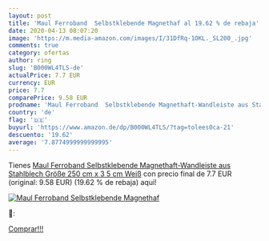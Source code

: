 ```yaml
---
layout: post
title: 'Maul Ferroband  Selbstklebende Magnethaf al 19.62 % de rebaja'
date: 2020-04-13 08:07:20
image: 'https://m.media-amazon.com/images/I/31DfRq-1OKL._SL200_.jpg'
comments: true
category: ofertas
author: ring
slug: 'B000WL4TLS-de'
actualPrice: 7.7 EUR
currency: EUR
price: 7.7
comparePrice: 9.58 EUR
prodname: 'Maul Ferroband  Selbstklebende Magnethaft-Wandleiste aus Stahlblech  Größe 250 cm x 3 5 cm  Weiß'
country: 'de'
flag: '🇩🇪'
buyurl: 'https://www.amazon.de/dp/B000WL4TLS/?tag=tolees0ca-21'
descuento: '19.62'
average: '7.8774999999999995'
---
```


Tienes [Maul Ferroband  Selbstklebende Magnethaft-Wandleiste aus Stahlblech  Größe 250 cm x 3 5 cm  Weiß](https://www.amazon.de/dp/B000WL4TLS/?tag=tolees0ca-21) con precio final de  7.7 EUR (original: 9.58 EUR) (19.62 %  de rebaja) aqui!

[![Maul Ferroband  Selbstklebende Magnethaf](https://m.media-amazon.com/images/I/31DfRq-1OKL._SL200_.jpg)](https://www.amazon.de/dp/B000WL4TLS/?tag=tolees0ca-21)

🔎:


[Comprar!!!](https://www.amazon.de/dp/B000WL4TLS/?tag=tolees0ca-21)
